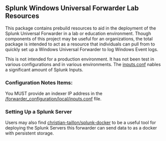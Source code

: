 ## Splunk Windows Universal Forwarder Lab Resources

This package contains prebuild resources to aid in the deployment of the Splunk Universal Forwarder in a lab or education environment. Though components of this project may be useful for an organizations, the total package is intended to act as a resource that individuals can pull from to quickly set up a Windows Universal Forwarder to log Windows Event logs.

This is not intended for a production environment. It has not been test in various configurations and in various environments. The [inputs.conf](/forwarder_configuration/local/inputs.conf) nables a significant amount of Splunk Inputs.

### Configuration Notes Items:
You MUST provide an indexer IP address in the [/forwarder_configuration/local/inputs.conf](/forwarder_configuration/local/inputs.conf) file.

### Setting Up a Splunk Server
Users may also find [christian-taillon/splunk-docker](https://github.com/christian-taillon/splunk-docker) to be a useful tool for deploying the Splunk Servers this forwarder can send data to as a docker with persistent storage.
